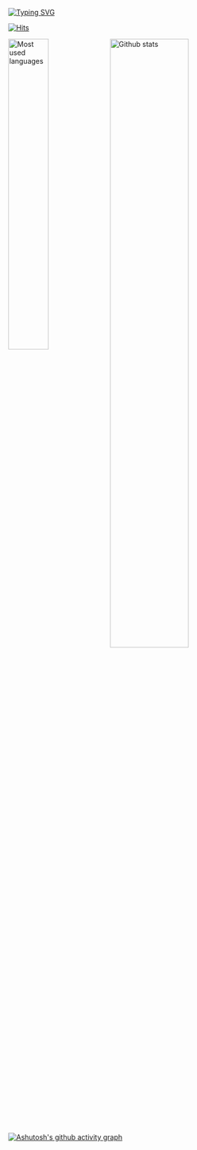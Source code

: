 [![Typing SVG](https://readme-typing-svg.herokuapp.com?font=Kanit&color=%23421A8A&size=35&duration=6000&center=true&vCenter=true&width=500&height=70&lines=Hi+there%2C+I'm+Hyunjung)](https://git.io/typing-svg)

[![Hits](https://hits.seeyoufarm.com/api/count/incr/badge.svg?url=https%3A%2F%2Fgithub.com%2Fgjbae1212%2Fhit-counter)](https://hits.seeyoufarm.com)

<p><img align="left" src="https://github-readme-stats.vercel.app/api/top-langs?username=hyunjungkim1120&show_icons=true&locale=en&layout=compact&langs_count=6" alt="Most used languages" width="40%"/>
<img align="center" src="https://github-readme-stats.vercel.app/api?username=hyunjungkim1120&show_icons=true&locale=en&hide=contribs,prs" alt="Github stats"  width="56%"/></p>

[![Ashutosh's github activity graph](https://activity-graph.herokuapp.com/graph?username=hyunjungkim1120&theme=rogue)](https://github.com/ashutosh00710/github-readme-activity-graph)
